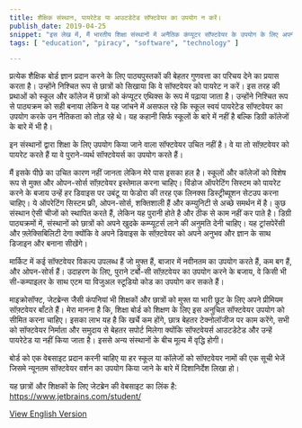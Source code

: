 ```yaml
---
title: शैक्षिक संस्थान, पायरेटेड या आउटडेटेड सॉफ्टवेयर का उपयोग न करें।
publish_date: 2019-04-25
snippet: "इस लेख में, मैं भारतीय शिक्षा संस्थानों में अनैतिक कंप्यूटर सॉफ्टवेयर के उपयोग के लिए अपनी टिप्पणियों और संभावित समाधानों को साझा कर रहा हूं"
tags: [ "education", "piracy", "software", "technology" ]

---
```


प्रत्येक शैक्षिक बोर्ड ज्ञान प्रदान करने के लिए पाठ्यपुस्तकों की बेहतर गुणवत्ता का परिचय देने का प्रयास करता है। उन्होंने निश्चित रूप से छात्रों को सिखाया कि वे सॉफ्टवेयर को पायरेट न करें। इस तरह की प्रथाओं को स्कूल और कॉलेज में छात्रों को कंप्यूटर एथिक्स के रूप में पढ़ाया जाता है। उन्होंने निश्चित रूप से पाठ्यक्रम को सही बनाया लेकिन वे यह जांचने में असफल रहे कि स्कूल स्वयं पायरेटेड सॉफ्टवेयर का उपयोग करके उन नैतिकता को तोड़ रहे थे। यह कहानी सिर्फ स्कूलों के बारे में नहीं है बल्कि डिग्री कॉलेजों के बारे में भी है।

इन संस्थानों द्वारा शिक्षा के लिए उपयोग किया जाने वाला सॉफ्टवेयर उचित नहीं है। वे या तो सॉफ़्टवेयर को पायरेट करते हैं या वे पुराने-व्यर्थ सॉफ्टवेयर्स का उपयोग करते हैं।

मैं इसके पीछे का उचित कारण नहीं जानता लेकिन मेरे पास इसका हल है। स्कूलों और कॉलेजों को विशेष रूप से मुक्त और ओपन-सोर्स सॉफ़्टवेयर इस्तेमाल करना चाहिए। विंडोज ऑपरेटिंग सिस्टम को पायरेट करने के बजाय उन्हें हर डिवाइस पर उबंटू या फेडोरा की तरह एक लिनक्स डिस्ट्रीब्यूशन सेटउप करना चाहिए। ये ऑपरेटिंग सिस्टम फ्री, ओपन-सोर्स, शक्तिशाली हैं और कम्युनिटी से अच्छे समर्थन में है। कुछ संस्थान ऐसी चीजों को स्थापित करते हैं, लेकिन यह पुरानी होते है और ठीक से काम नहीं कर पाते है। डिग्री पाठ्यक्रमों में, संस्थानों को छात्रों को अपने खुदके कम्प्यूटर्स लाने की अनुमति देनी चाहिए। यह ट्रांसपेरेंसी और फ़्लेक्सिबिलिटी देगा क्योंकि वे अपने डिवाइस के सॉफ़्टवेयर को अपने अनुभव और ज्ञान के साथ डिजाइन और बनाना सीखेंगे।

मार्किट में कई सॉफ्टवेयर विकल्प उपलब्ध हैं जो मुफ्त हैं, बाजार में नवीनतम का उपयोग करते हैं, कम बग हैं, और ओपन-सोर्स हैं। उदाहरण के लिए, पुराने टर्बो-सी सॉफ़्टवेयर का उपयोग करने के बजाय, वे किसी भी सी-कम्पाइलर के साथ एटम या विजुअल स्टूडियो कोड का उपयोग कर सकते हैं।

माइक्रोसॉफ्ट, जेटब्रेन्स जैसी कंपनियां भी शिक्षकों और छात्रों को मुफ्त या भारी छूट के लिए अपने प्रीमियम सॉफ़्टवेयर बाँटते हैं। मेरा मानना है कि, शिक्षा बोर्ड को शिक्षण के लिए इस अनुचित सॉफ्टवेयर उपयोग को सीमित करना चाहिए। इसका लाभ यह है कि खर्चे कम होंगे, छात्र बेहतर टेक्नोलॉजीज पर काम करेंगे, सभी को सॉफ्टवेयर निर्माता और समुदाय से बेहतर सपोर्ट मिलेगा क्योंकि सॉफ्टवेयर्स आउटडेटेड और उन्हें पायरेटेड या नहीं किया जाता है। इससे अन्य संस्थानों के बीच मूल्य में वृद्धि होगी।

बोर्ड को एक वेबसाइट प्रदान करनी चाहिए या हर स्कूल या कॉलेजों को सॉफ्टवेयर नामों की एक सूची भेजें जिसमे न्यूनतम सॉफ्टवेयर वर्शन का उपयोग किया जाने के बारे में दिशानिर्देश लिखा हो।

यह छात्रों और शिक्षकों के लिए जेटब्रेन की वेबसाइट का लिंक है: https://www.jetbrains.com/student/

[View English Version](2_en_educational_institutions_please_stop)
